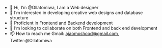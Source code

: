 - 👋 Hi, I’m @Ollatomiwa, I am a Web designer
- 👀 I’m interested in developing creative web designs and database structure
- 🌱 Proficient in Frontend and Backend development
- 💞️ I’m looking to collaborate on both Frontend and back end development
- 📫 How to reach me Gmail: ajaomoshood@gmail.com, Twitter:@Ollatomiwa

<!---
Ollatomiwa/Ollatomiwa is a ✨ special ✨ repository because its `README.md` (this file) appears on your GitHub profile.
You can click the Preview link to take a look at your changes.
--->
